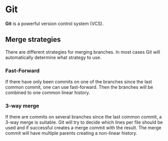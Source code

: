 # Git

**Git** is a powerful version control system (VCS).

## Merge strategies

There are different strategies for merging branches. In most cases Git will
automatically determine what strategy to use.

### Fast-Forward

If there have only been commits on one of the branches since the last common
commit, one can use fast-forward. Then the branches will be combined to one
common linear history.

### 3-way merge

If there are commits on several branches since the last common commit, a 3-way
merge is suitable. Git will try to decide which lines per file should be used
and if successful creates a merge commit with the result. The merge commit will
have multiple parents creating a non-linear history.
